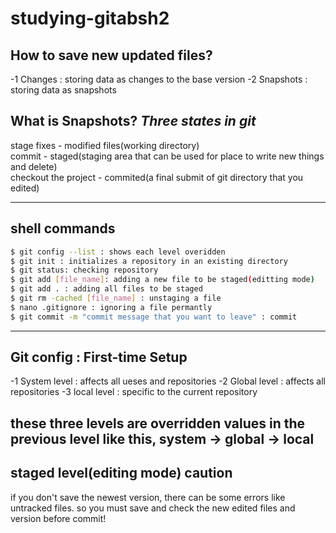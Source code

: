 # studying-gitabsh2

## How to save new updated files?
 -1 Changes : storing data as changes to the base version
 -2 Snapshots : storing data as snapshots

## What is Snapshots?  ***Three states in git***
stage fixes - modified files(working directory)  
commit - staged(staging area that can be used for place to write new things and delete)  
checkout the project - commited(a final submit of git directory that you edited)

------------------------------

## shell commands
```sh
$ git config --list : shows each level overidden
$ git init : initializes a repository in an existing directory
$ git status: checking repository
$ git add [file_name]: adding a new file to be staged(editting mode) 
$ git add . : adding all files to be staged
$ git rm -cached [file_name] : unstaging a file
$ nano .gitignore : ignoring a file permantly
$ git commit -m "commit message that you want to leave" : commit
```

--------------------------------------

## Git config : First-time Setup
 -1 System level : affects all ueses and repositories
 -2 Global level : affects all repositories
 -3 local level : specific to the current repository

these three levels are overridden values in the previous level like this,
system -> global -> local
 ------------------------------

## staged level(editing mode) caution
if you don't save the newest version, there can be some errors like untracked files.
so you must save and check the new edited files and version before commit!












 
